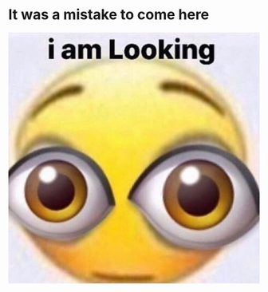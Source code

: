 # It was a mistake to come here
![Looking](https://raw.githubusercontent.com/Blakeando/Blakeando/master/looking.png)
